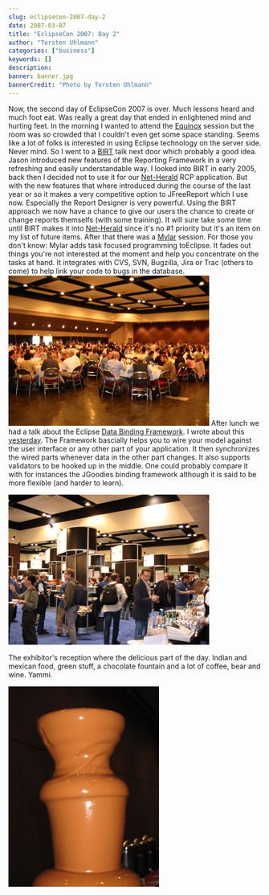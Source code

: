 ```yaml
---
slug: eclipsecon-2007-day-2
date: 2007-03-07
title: "EclipseCon 2007: Day 2"
author: "Torsten Uhlmann"
categories: ["business"]
keywords: []
description:
banner: banner.jpg
bannerCredit: "Photo by Torsten Uhlmann"
---
```


Now, the second day of EclipseCon 2007 is over. Much lessons heard and much foot eat. Was really a great day that ended in enlightened mind and hurting feet. In the morning I wanted to attend the [Equinox](http://www.eclipsecon.org/2007/index.php?page=sub/&id=3762) session but the room was so crowded that I couldn't even get some space standing. Seems like a lot of folks is interested in using Eclipse technology on the server side. Never mind. So I went to a [BIRT](http://www.eclipsecon.org/2007/index.php?page=sub/&id=3925) talk next door which probably a good idea. Jason introduced new features of the Reporting Framework in a very refreshing and easily understandable way. I looked into BIRT in early 2005, back then I decided not to use it for our [Net-Herald](http://cms.agynamix.de/agynamix-net-herald-3.html) RCP application. But with the new features that where introduced during the course of the last year or so it makes a very competitive option to JFreeReport which I use now. Especially the Report Designer is very powerful. Using the BIRT approach we now have a chance to give our users the chance to create or change reports themselfs (with some training). It will sure take some time until BIRT makes it into [Net-Herald](http://cms.agynamix.de/agynamix-net-herald-3.html) since it's no \#1 priority but it's an item on my list of future items. After that there was a [Mylar](http://www.eclipsecon.org/2007/index.php?page=sub/&id=3855) session. For those you don't know: Mylar adds task focused programming toEclipse. It fades out things you're not interested at the moment and help you concentrate on the tasks at hand. It integrates with CVS, SVN, Bugzilla, Jira or Trac (others to come) to help link your code to bugs in the database. [![img\_1704.png](./img_1704.png)](./img_1704.png "img_1704.png") After lunch we had a talk about the Eclipse [Data Binding Framework](http://www.eclipsecon.org/2007/index.php?page=sub/&id=3743). I wrote about this [yesterday](http://blog.agynamix.de/?p=79). The Framework bascially helps you to wire your model against the user interface or any other part of your application. It then synchronizes the wired parts whenever data in the other part changes. It also supports validators to be hooked up in the middle. One could probably compare it with for instances the JGoodies binding framework although it is said to be more flexible (and harder to learn). [](./img_1724.png "img_1724.png")

![img\_1724.png](./img_1724.png)

The exhibitor's reception where the delicious part of the day. Indian and mexican food, green stuff, a chocolate fountain and a lot of coffee, bear and wine. Yammi.

[![img\_1712.png](./img_1712.png)](./img_1712.png "img_1712.png")

